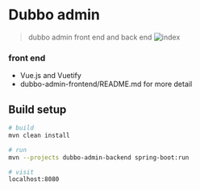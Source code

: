 # Dubbo admin

> dubbo admin front end and back end
![index](https://raw.githubusercontent.com/apache/incubator-dubbo-ops/develop/dubbo-admin-frontend/src/assets/index.png)
### front end
* Vue.js and Vuetify
* dubbo-admin-frontend/README.md for more detail

## Build setup 

``` bash
# build
mvn clean install

# run
mvn --projects dubbo-admin-backend spring-boot:run

# visit
localhost:8080 

```
